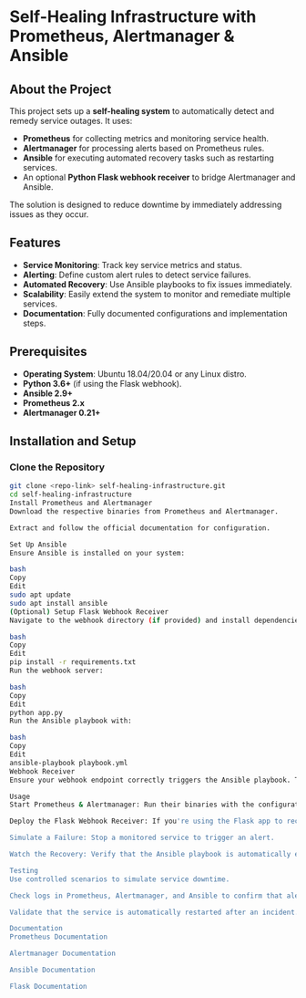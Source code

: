 # Self-Healing Infrastructure with Prometheus, Alertmanager & Ansible

## About the Project

This project sets up a **self-healing system** to automatically detect and remedy service outages. It uses:
- **Prometheus** for collecting metrics and monitoring service health.
- **Alertmanager** for processing alerts based on Prometheus rules.
- **Ansible** for executing automated recovery tasks such as restarting services.
- An optional **Python Flask webhook receiver** to bridge Alertmanager and Ansible.

The solution is designed to reduce downtime by immediately addressing issues as they occur.

## Features

- **Service Monitoring**: Track key service metrics and status.
- **Alerting**: Define custom alert rules to detect service failures.
- **Automated Recovery**: Use Ansible playbooks to fix issues immediately.
- **Scalability**: Easily extend the system to monitor and remediate multiple services.
- **Documentation**: Fully documented configurations and implementation steps.

## Prerequisites

- **Operating System**: Ubuntu 18.04/20.04 or any Linux distro.
- **Python 3.6+** (if using the Flask webhook).
- **Ansible 2.9+**
- **Prometheus 2.x**
- **Alertmanager 0.21+**

## Installation and Setup

### Clone the Repository

```bash
git clone <repo-link> self-healing-infrastructure.git
cd self-healing-infrastructure
Install Prometheus and Alertmanager
Download the respective binaries from Prometheus and Alertmanager.

Extract and follow the official documentation for configuration.

Set Up Ansible
Ensure Ansible is installed on your system:

bash
Copy
Edit
sudo apt update
sudo apt install ansible
(Optional) Setup Flask Webhook Receiver
Navigate to the webhook directory (if provided) and install dependencies:

bash
Copy
Edit
pip install -r requirements.txt
Run the webhook server:

bash
Copy
Edit
python app.py
Run the Ansible playbook with:

bash
Copy
Edit
ansible-playbook playbook.yml
Webhook Receiver
Ensure your webhook endpoint correctly triggers the Ansible playbook. The app.py should catch incoming alerts and call Ansible using a system call or similar method.

Usage
Start Prometheus & Alertmanager: Run their binaries with the configuration files provided.

Deploy the Flask Webhook Receiver: If you're using the Flask app to receive alerts.

Simulate a Failure: Stop a monitored service to trigger an alert.

Watch the Recovery: Verify that the Ansible playbook is automatically executed to restore the service.

Testing
Use controlled scenarios to simulate service downtime.

Check logs in Prometheus, Alertmanager, and Ansible to confirm that alerts are sent and recovery tasks are executed.

Validate that the service is automatically restarted after an incident.

Documentation
Prometheus Documentation

Alertmanager Documentation

Ansible Documentation

Flask Documentation
